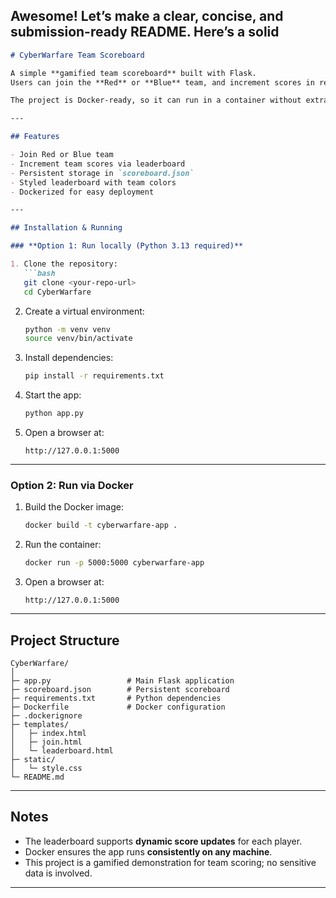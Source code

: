 Awesome! Let’s make a **clear, concise, and submission-ready README**. Here’s a solid 
---

````markdown
# CyberWarfare Team Scoreboard

A simple **gamified team scoreboard** built with Flask.  
Users can join the **Red** or **Blue** team, and increment scores in real-time.  

The project is Docker-ready, so it can run in a container without extra setup.

---

## Features

- Join Red or Blue team
- Increment team scores via leaderboard
- Persistent storage in `scoreboard.json`
- Styled leaderboard with team colors
- Dockerized for easy deployment

---

## Installation & Running

### **Option 1: Run locally (Python 3.13 required)**
````
````markdown 
1. Clone the repository:
   ```bash
   git clone <your-repo-url>
   cd CyberWarfare
````

2. Create a virtual environment:

   ```bash
   python -m venv venv
   source venv/bin/activate
   ```
3. Install dependencies:

   ```bash
   pip install -r requirements.txt
   ```
4. Start the app:

   ```bash
   python app.py
   ```
5. Open a browser at:

   ```
   http://127.0.0.1:5000
   ```

---

### **Option 2: Run via Docker**


1. Build the Docker image:

   ```bash
   docker build -t cyberwarfare-app .
   ```
2. Run the container:

   ```bash
   docker run -p 5000:5000 cyberwarfare-app
   ```
3. Open a browser at:

   ```
   http://127.0.0.1:5000
   ```

---

## Project Structure

```
CyberWarfare/
│
├─ app.py                 # Main Flask application
├─ scoreboard.json        # Persistent scoreboard
├─ requirements.txt       # Python dependencies
├─ Dockerfile             # Docker configuration
├─ .dockerignore
├─ templates/
│   ├─ index.html
│   ├─ join.html
│   └─ leaderboard.html
├─ static/
│   └─ style.css
└─ README.md
```

---

## Notes

* The leaderboard supports **dynamic score updates** for each player.
* Docker ensures the app runs **consistently on any machine**.
* This project is a gamified demonstration for team scoring; no sensitive data is involved.

---
